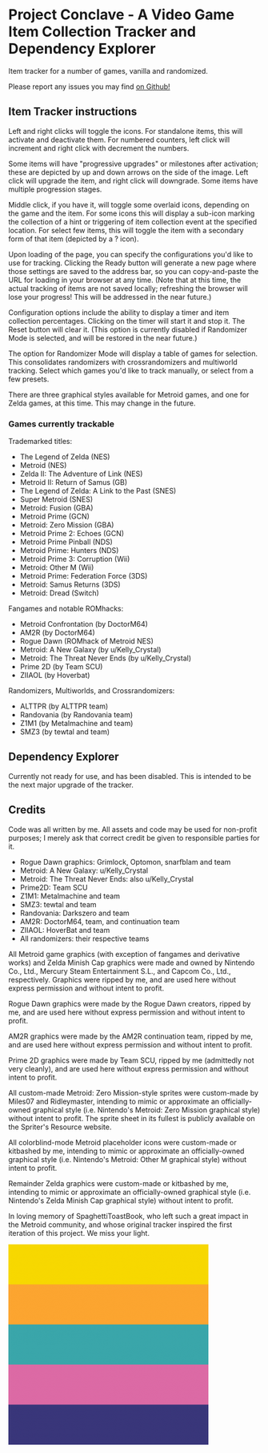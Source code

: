 # Project Conclave - A Video Game Item Collection Tracker and Dependency Explorer
Item tracker for a number of games, vanilla and randomized.

Please report any issues you may find [on Github!](https://github.com/mileswest07/project-conclave/issues)

## Item Tracker instructions

Left and right clicks will toggle the icons. For standalone items, this will activate and deactivate them. For numbered counters, left click will increment and right click with decrement the numbers.

Some items will have "progressive upgrades" or milestones after activation; these are depicted by up and down arrows on the side of the image. Left click will upgrade the item, and right click will downgrade. Some items have multiple progression stages.

Middle click, if you have it, will toggle some overlaid icons, depending on the game and the item. For some icons this will display a sub-icon marking the collection of a hint or triggering of item collection event at the specified location. For select few items, this will toggle the item with a secondary form of that item (depicted by a ? icon).

Upon loading of the page, you can specify the configurations you'd like to use for tracking. Clicking the Ready button will generate a new page where those settings are saved to the address bar, so you can copy-and-paste the URL for loading in your browser at any time. (Note that at this time, the actual tracking of items are not saved locally; refreshing the browser will lose your progress! This will be addressed in the near future.)

Configuration options include the ability to display a timer and item collection percentages. Clicking on the timer will start it and stop it. The Reset button will clear it. (This option is currently disabled if Randomizer Mode is selected, and will be restored in the near future.)

The option for Randomizer Mode will display a table of games for selection. This consolidates randomizers with crossrandomizers and multiworld tracking. Select which games you'd like to track manually, or select from a few presets.

There are three graphical styles available for Metroid games, and one for Zelda games, at this time. This may change in the future.

### Games currently trackable

Trademarked titles:

- The Legend of Zelda (NES)
- Metroid (NES)
- Zelda II: The Adventure of Link (NES)
- Metroid II: Return of Samus (GB)
- The Legend of Zelda: A Link to the Past (SNES)
- Super Metroid (SNES)
- Metroid: Fusion (GBA)
- Metroid Prime (GCN)
- Metroid: Zero Mission (GBA)
- Metroid Prime 2: Echoes (GCN)
- Metroid Prime Pinball (NDS)
- Metroid Prime: Hunters (NDS)
- Metroid Prime 3: Corruption (Wii)
- Metroid: Other M (Wii)
- Metroid Prime: Federation Force (3DS)
- Metroid: Samus Returns (3DS)
- Metroid: Dread (Switch)

Fangames and notable ROMhacks:

- Metroid Confrontation (by DoctorM64)
- AM2R (by DoctorM64)
- Rogue Dawn (ROMhack of Metroid NES)
- Metroid: A New Galaxy (by u/Kelly_Crystal)
- Metroid: The Threat Never Ends (by u/Kelly_Crystal)
- Prime 2D (by Team SCU)
- ZIIAOL (by Hoverbat)

Randomizers, Multiworlds, and Crossrandomizers:

- ALTTPR (by ALTTPR team)
- Randovania (by Randovania team)
- Z1M1 (by Metalmachine and team)
- SMZ3 (by tewtal and team)

## Dependency Explorer

Currently not ready for use, and has been disabled. This is intended to be the next major upgrade of the tracker.

## Credits

Code was all written by me. All assets and code may be used for non-profit purposes; I merely ask that correct credit be given to responsible parties for it.

* Rogue Dawn graphics: Grimlock, Optomon, snarfblam and team
* Metroid: A New Galaxy: u/Kelly_Crystal
* Metroid: The Threat Never Ends: also u/Kelly_Crystal
* Prime2D: Team SCU
* Z1M1: Metalmachine and team
* SMZ3: tewtal and team
* Randovania: Darkszero and team
* AM2R: DoctorM64, team, and continuation team
* ZIIAOL: HoverBat and team
* All randomizers: their respective teams

All Metroid game graphics (with exception of fangames and derivative works) and Zelda Minish Cap graphics were made and owned by Nintendo Co., Ltd., Mercury Steam Entertainment S.L., and Capcom Co., Ltd., respectively. Graphics were ripped by me, and are used here without express permission and without intent to profit.

Rogue Dawn graphics were made by the Rogue Dawn creators, ripped by me, and are used here without express permission and without intent to profit.

AM2R graphics were made by the AM2R continuation team, ripped by me, and are used here without express permission and without intent to profit.

Prime 2D graphics were made by Team SCU, ripped by me (admittedly not very cleanly), and are used here without express permission and without intent to profit.

All custom-made Metroid: Zero Mission-style sprites were custom-made by Miles07 and Ridleymaster, intending to mimic or approximate an officially-owned graphical style (i.e. Nintendo's Metroid: Zero Mission graphical style) without intent to profit. The sprite sheet in its fullest is publicly available on the Spriter's Resource website.

All colorblind-mode Metroid placeholder icons were custom-made or kitbashed by me, intending to mimic or approximate an officially-owned graphical style (i.e. Nintendo's Metroid: Other M graphical style) without intent to profit.

Remainder Zelda graphics were custom-made or kitbashed by me, intending to mimic or approximate an officially-owned graphical style (i.e. Nintendo's Zelda Minish Cap graphical style) without intent to profit.



In loving memory of SpaghettiToastBook, who left such a great impact in the Metroid community, and whose original tracker inspired the first iteration of this project. We miss your light.

![In loving memory of SpaghettiToastBook](images/spaghettitoastbook_icon.png)

